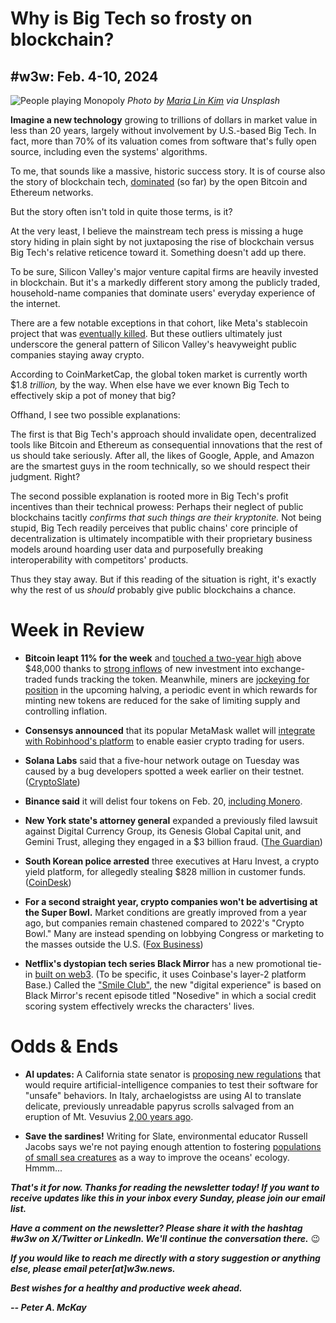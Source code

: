 # Why is Big Tech so frosty on blockchain?
## #w3w: Feb. 4-10, 2024

![People playing Monopoly](https://images.unsplash.com/photo-1640461470346-c8b56497850a)
*Photo by [Maria Lin Kim](https://unsplash.com/@mrsmaria) via Unsplash*

**Imagine a new technology** growing to trillions of dollars in market value in less than 20 years, largely without involvement by U.S.-based Big Tech. In fact, more than 70% of its valuation comes from software that's fully open source, including even the systems' algorithms.

To me, that sounds like a massive, historic success story. It is of course also the story of blockchain tech, [dominated](https://btctools.io/stats/dominance) (so far) by the open Bitcoin and Ethereum networks.

But the story often isn't told in quite those terms, is it?

At the very least, I believe the mainstream tech press is missing a huge story hiding in plain sight by not juxtaposing the rise of blockchain versus Big Tech's relative reticence toward it. Something doesn't add up there.

To be sure, Silicon Valley's major venture capital firms are heavily invested in blockchain. But it's a markedly different story among the publicly traded, household-name companies that dominate users' everyday experience of the internet.

There are a few notable exceptions in that cohort, like Meta's stablecoin project that was [eventually killed](https://www.cnet.com/personal-finance/crypto/metas-crypto-project-diem-to-shut-down-after-pushback-from-regulators/). But these outliers ultimately just underscore the general pattern of Silicon Valley's heavyweight public companies staying away crypto.

According to CoinMarketCap, the global token market is currently worth $1.8 *trillion,* by the way. When else have we ever known Big Tech to effectively skip a pot of money that big?

Offhand, I see two possible explanations:

The first is that Big Tech's approach should invalidate open, decentralized tools like Bitcoin and Ethereum as consequential innovations that the rest of us should take seriously. After all, the likes of Google, Apple, and Amazon are the smartest guys in the room technically, so we should respect their judgment. Right?

The second possible explanation is rooted more in Big Tech's profit incentives than their technical prowess: Perhaps their neglect of public blockchains tacitly *confirms that such things are their kryptonite.* Not being stupid, Big Tech readily perceives that public chains' core principle of decentralization is ultimately incompatible with their proprietary business models around hoarding user data and purposefully breaking interoperability with competitors' products.  

Thus they stay away. But if this reading of the situation is right, it's exactly why the rest of us *should* probably give public blockchains a chance.

# Week in Review

- **Bitcoin leapt 11% for the week** and [touched a two-year high](https://www.investors.com/news/bitcoin-price-above-47000-bitcoin-etf-launch-crypto-prices-rally/) above $48,000 thanks to [strong inflows](https://www.msn.com/en-us/money/markets/bitcoin-tastes-48-000-as-ethereum-and-avalanche-follow-led-by-record-etf-asset-inflows-the-week-in-retrospect/ar-BB1i4Wu1) of new investment into exchange-traded funds tracking the token. Meanwhile, miners are [jockeying for position](https://decrypt.co/216101/bitcoin-halving-nears-and-btc-miner-cleanspark-is-preparing-for-lower-fees) in the upcoming halving, a periodic event in which rewards for minting new tokens are reduced for the sake of limiting supply and controlling inflation.

- **Consensys announced** that its popular MetaMask wallet will [integrate with Robinhood's platform](https://finance.yahoo.com/news/metamask-robinhood-connect-integrate-easier-150000873.html) to enable easier crypto trading for users.

- **Solana Labs** said that a five-hour network outage on Tuesday was caused by a bug developers spotted a week earlier on their testnet. ([CryptoSlate](https://cryptoslate.com/solana-outage-was-caused-by-infinite-loop-bug-previously-seen-on-devnet/))

- **Binance said** it will delist four tokens on Feb. 20, [including Monero](https://decrypt.co/215981/monero-binance-delists-xmr).

- **New York state's attorney general** expanded a previously filed lawsuit against Digital Currency Group, its Genesis Global Capital unit, and Gemini Trust, alleging they engaged in a $3 billion fraud. ([The Guardian](https://www.theguardian.com/us-news/2024/feb/09/new-york-attorney-general-crypto-fraud-lawsuit-winklevoss-twins-letitia-james))

- **South Korean police arrested** three executives at Haru Invest, a crypto yield platform, for allegedly stealing $828 million in customer funds. ([CoinDesk](https://www.coindesk.com/policy/2024/02/06/haru-invest-execs-arrested-in-south-korea-for-allegedly-stealing-828m-worth-of-crypto-report/))

- **For a second straight year, crypto companies won't be advertising at the Super Bowl.** Market conditions are greatly improved from a year ago, but companies remain chastened compared to 2022's "Crypto Bowl." Many are instead spending on lobbying Congress or marketing to the masses outside the U.S. ([Fox Business](https://www.foxbusiness.com/markets/crypto-absent-again-super-bowl-ads))

- **Netflix's dystopian tech series Black Mirror** has a new promotional tie-in [built on web3](https://decrypt.co/215410/black-mirror-goes-web3-with-pixelynx-smile-to-earn-experience). (To be specific, it uses Coinbase's layer-2 platform Base.) Called the ["Smile Club"](https://www.blackmirrorexperience.com/register), the new "digital experience" is based on Black Mirror's recent episode titled "Nosedive" in which a social credit scoring system effectively wrecks the characters' lives.

# Odds & Ends

- **AI updates:** A California state senator is [proposing new regulations](https://www.washingtonpost.com/technology/2024/02/08/california-legislation-artificial-intelligence-regulation/) that would require artificial-intelligence companies to test their software for "unsafe" behaviors. In Italy, archaelogistss are using AI to translate delicate, previously unreadable papyrus scrolls salvaged from an eruption of Mt. Vesuvius [2,00 years ago](https://decrypt.co/215975/archaeologists-ai-ancient-scrolls-mount-vesuvius).

- **Save the sardines!** Writing for Slate, environmental educator Russell Jacobs says we're not paying enough attention to fostering [populations of small sea creatures](https://slate.com/technology/2024/02/ocean-conservation-menhaden-fisheries-fish-oil.html) as a way to improve the oceans' ecology. Hmmm...

_**That's it for now. Thanks for reading the newsletter today! If you want to receive updates like this in your inbox every Sunday, please join our email list.**_

_**Have a comment on the newsletter? Please share it with the hashtag #w3w on X/Twitter or LinkedIn. We'll continue the conversation there.**_ 😉

_**If you would like to reach me directly with a story suggestion or anything else, please email peter[at]w3w.news.**_

<!--Move this content to standing editorial policy page on the website.     _**Note: #Web3Weekly content is intended for journalistic purposes only, not as investment advice. Always [DYOR](https://www.urbandictionary.com/define.php?term=DYOR) and consult appropriate financial professionals before making investment decisions.**_ -->

_**Best wishes for a healthy and productive week ahead.**_  

_**-- Peter A. McKay**_  

